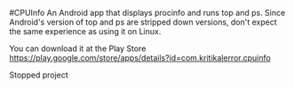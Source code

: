 #CPUInfo
An Android app that displays procinfo and runs top and ps. Since Android's version of top and ps are stripped down versions, don't expect the same experience as using it on Linux.

You can download it at the Play Store https://play.google.com/store/apps/details?id=com.kritikalerror.cpuinfo

Stopped project
